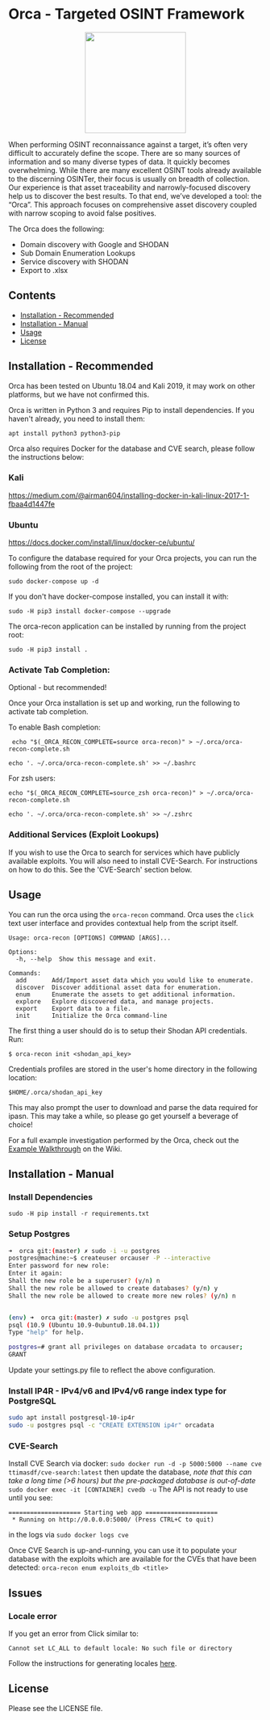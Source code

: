 
# Orca - Targeted OSINT Framework

<p align="center">
  <img src="https://user-images.githubusercontent.com/18053679/62146061-80890480-b2ec-11e9-9b37-2ceb43af24a2.jpg" width="200" height="200">
</p>

When performing OSINT reconnaissance against a target, it’s often very difficult to accurately define the scope. There are so many sources of information and so many diverse types of data. It quickly becomes overwhelming. While there are many excellent OSINT tools already available to the discerning OSINTer, their focus is usually on breadth of collection. Our experience is that asset traceability and narrowly-focused discovery help us to discover the best results. To that end, we’ve developed a tool: the “Orca”. This approach focuses on comprehensive asset discovery coupled with narrow scoping to avoid false positives.

The Orca does the following:
* Domain discovery with Google and SHODAN
* Sub Domain Enumeration Lookups
* Service discovery with SHODAN
* Export to .xlsx


## Contents

- [Installation - Recommended](#installation---recommended)
- [Installation - Manual](#installation---manual)
- [Usage](#usage)
- [License](#license)


## Installation - Recommended 

Orca has been tested on Ubuntu 18.04 and Kali 2019, it may work on other platforms, but we have not confirmed this.

Orca is written in Python 3 and requires Pip to install dependencies. If you haven't already, you need to install them:

```apt install python3 python3-pip```

Orca also requires Docker for the database and CVE search, please follow the instructions below:

### Kali
https://medium.com/@airman604/installing-docker-in-kali-linux-2017-1-fbaa4d1447fe

### Ubuntu 
https://docs.docker.com/install/linux/docker-ce/ubuntu/

To configure the database required for your Orca projects, you can run the following from the root of the project:

```sudo docker-compose up -d```

If you don't have docker-compose installed, you can install it with:

```sudo -H pip3 install docker-compose --upgrade```

The orca-recon application can be installed by running from the project root:

```sudo -H pip3 install .```

### Activate Tab Completion:

Optional - but recommended! 

Once your Orca installation is set up and working, run the following to activate tab completion. 


To enable Bash completion:

``` echo "$(_ORCA_RECON_COMPLETE=source orca-recon)" > ~/.orca/orca-recon-complete.sh```

```echo '. ~/.orca/orca-recon-complete.sh' >> ~/.bashrc```

For zsh users:

```echo "$(_ORCA_RECON_COMPLETE=source_zsh orca-recon)" > ~/.orca/orca-recon-complete.sh```

```echo '. ~/.orca/orca-recon-complete.sh' >> ~/.zshrc```

### Additional Services (Exploit Lookups)

If you wish to use the Orca to search for services which have publicly available exploits. You will also need to install CVE-Search. For instructions on how to do this. See the 'CVE-Search' section below.
## Usage

You can run the orca using the `orca-recon` command. Orca uses the `click` text user interface and provides contextual help from the script itself. 

```
Usage: orca-recon [OPTIONS] COMMAND [ARGS]...

Options:
  -h, --help  Show this message and exit.

Commands:
  add       Add/Import asset data which you would like to enumerate.
  discover  Discover additional asset data for enumeration.
  enum      Enumerate the assets to get additional information.
  explore   Explore discovered data, and manage projects.
  export    Export data to a file.
  init      Initialize the Orca command-line
```
The first thing a user should do is to setup their Shodan API credentials. Run:

```$ orca-recon init <shodan_api_key>```

Credentials profiles are stored in the user's home directory in the following location:

```$HOME/.orca/shodan_api_key```

This may also prompt the user to download and parse the data required for ipasn. This may take a while, so please go get yourself a beverage of choice! 

For a full example investigation performed by the Orca, check out the [Example Walkthrough](https://github.com/digitalshadows/orca/wiki/Example-walkthrough) on the Wiki.

## Installation - Manual

### Install Dependencies 

`sudo -H pip install -r requirements.txt`

### Setup Postgres

``` bash
➜  orca git:(master) ✗ sudo -i -u postgres
postgres@machine:~$ createuser orcauser -P --interactive
Enter password for new role: 
Enter it again: 
Shall the new role be a superuser? (y/n) n
Shall the new role be allowed to create databases? (y/n) y
Shall the new role be allowed to create more new roles? (y/n) n


(env) ➜  orca git:(master) ✗ sudo -u postgres psql
psql (10.9 (Ubuntu 10.9-0ubuntu0.18.04.1))
Type "help" for help.

postgres=# grant all privileges on database orcadata to orcauser;
GRANT
```

Update your settings.py file to reflect the above configuration. 


### Install IP4R - IPv4/v6 and IPv4/v6 range index type for PostgreSQL

``` bash
sudo apt install postgresql-10-ip4r
sudo -u postgres psql -c "CREATE EXTENSION ip4r" orcadata
```

### CVE-Search
Install CVE Search via docker:
`sudo docker run -d -p 5000:5000 --name cve ttimasdf/cve-search:latest`
then update the database, *note that this can take a long time (>6 hours) but the pre-packaged database is out-of-date*
`sudo docker exec -it [CONTAINER] cvedb -u`
The API is not ready to use until you see:
```
==================== Starting web app ====================
 * Running on http://0.0.0.0:5000/ (Press CTRL+C to quit)
 ```
in the logs via `sudo docker logs cve`

Once CVE Search is up-and-running, you can use it to populate your database with the exploits which are available for the CVEs that have been detected:
`orca-recon enum exploits_db <title>`

## Issues
### Locale error
If you get an error from Click similar to:
```
Cannot set LC_ALL to default locale: No such file or directory
```
Follow the instructions for generating locales [here](https://cliexperiences.wordpress.com/2016/11/26/glances-locale-error-unsupported-locale-setting/).

## License
Please see the LICENSE file.
